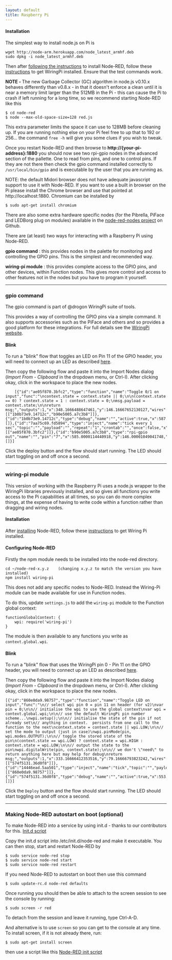 ```yaml
---
layout: default
title: Raspberry Pi
---
```


#### Installation

The simplest way to install node.js on Pi is

    wget http://node-arm.herokuapp.com/node_latest_armhf.deb
    sudo dpkg -i node_latest_armhf.deb

Then after [following the instructions](../getting-started/installation.html) to install Node-RED, follow these 
[instructions](http://wiringpi.com/download-and-install/) to get WiringPi installed.
Ensure that the test commands work.

<b>NOTE - </b>
The new Garbage Collector (GC) algorithm in node.js v0.10.x behaves differently than v0.8.x - in that it doesn't enforce a clean until it is near a memory limit larger than the 512MB in the Pi - this can cause the Pi to crash if left running for a long time, so we recommend starting Node-RED like this

    $ cd node-red
    $ node --max-old-space-size=128 red.js
    
This extra parameter limits the space it can use to 128MB before cleaning up. If you are running nothing else on your Pi feel free to up that to 192 or 256...  the command `free -h` will give you some clues if you wish to tweak.

Once you restart Node-RED and then browse to <b>http://{your-pi-address}:1880</b> you should now see two rpi-gpio nodes in the advanced section of the pallette.
One to read from pins, and one to control pins. If they are not there then check the gpio command installed
correctly to `/usr/local/bin/gpio` and is executable by the user that you are running as.

NOTE: the default Midori browser does not have adequate javascript support to use it with Node-RED. If you want to use a built in browser on the Pi please install the Chrome browser and use that pointed at http://localhost:1880. Chromium can be installed by

    $ sudo apt-get install chromium

There are also some extra hardware specific nodes (for the Pibrella, PiFace and LEDBorg plug on modules) available in the [node-red-nodes project](https://github.com/node-red/node-red-nodes/tree/master/hardware/Pi) on Github. 

There are (at least) two ways for interacting with a Raspberry Pi using Node-RED.

**gpio command**
: this provides nodes in the palette for monitoring and controlling the GPIO
  pins. This is the simplest and recommended way.

**wiring-pi module**
: this provides complete access to the GPIO pins, and other devices, within
  Function nodes. This gives more control and access to other features not in the nodes
  but you have to program it yourself.


***
  
### gpio command

The gpio command is part of @drogon WiringPi suite of tools.

This provides a way of controlling the GPIO pins via a simple command. It also supports
accessories such as the PiFace and others and so provides a good platform for these integrations.
For full details see the [WiringPi website](http://wiringpi.com/).

#### Blink

To run a "blink" flow that toggles an LED on Pin 11 of the GPIO header, you will
need to connect up an LED as described [here](https://projects.drogon.net/raspberry-pi/gpio-examples/tux-crossing/gpio-examples-1-a-single-led/).

Then copy the following flow and paste it into the Import Nodes dialog
(*Import From - Clipboard* in the dropdown menu, or Ctrl-I). After clicking
okay, click in the workspace to place the new nodes.


        [{"id":"ae05f870.3bfc2","type":"function","name":"Toggle 0/1 on input","func":"\ncontext.state = context.state || 0;\n\n(context.state == 0) ? context.state = 1 : context.state = 0;\nmsg.payload = context.state;\n\nreturn msg;","outputs":1,"x":348.1666488647461,"y":146.16667652130127,"wires":[["1b0b73e9.14712c","b90e5005.a7c3b8"]]},{"id":"1b0b73e9.14712c","type":"debug","name":"","active":true,"x":587.1666488647461,"y":206.1666774749756,"wires":[]},{"id":"7aa75c69.fd5894","type":"inject","name":"tick every 1 sec","topic":"","payload":"","repeat":"1","crontab":"","once":false,"x":147.1666488647461,"y":146.1666774749756,"wires":[["ae05f870.3bfc2"]]},{"id":"b90e5005.a7c3b8","type":"rpi-gpio out","name":"","pin":"7","x":585.0000114440918,"y":146.00001049041748,"wires":[]}]



Click the deploy button and the flow should start running. The LED should start
toggling on and off once a second.

***

### wiring-pi module

This version of working with the Raspberry Pi uses a node.js wrapper to the WiringPi libraries previously installed, and so
gives all functions you write access to the Pi capabilities at all times, so you can do more complex things, at the expense of having to write code within a function rather than dragging and wiring nodes.

#### Installation

After [installing](../getting-started/installation.html) Node-RED, follow these 
[instructions](http://wiringpi.com/download-and-install/) to get Wiring Pi 
installed.

#### Configuring Node-RED

Firstly the npm module needs to be installed into the node-red directory.

    cd ~/node-red-x.y.z    (changing x.y.z to match the version you have installed)
    npm install wiring-pi

This does not add any specific nodes to Node-RED. Instead the Wiring-Pi module can be made
available for use in Function nodes.

To do this, update `settings.js` to add the `wiring-pi` module to the Function
global context:

    functionGlobalContext: { 
        wpi: require('wiring-pi')
    }

The module is then available to any functions you write as `context.global.wpi`.

#### Blink

To run a "blink" flow that uses the WiringPi pin 0 - Pin 11 on the GPIO header,
you will need to connect up an LED as described [here](https://projects.drogon.net/raspberry-pi/gpio-examples/tux-crossing/gpio-examples-1-a-single-led/).

Then copy the following flow and paste it into the Import Nodes dialog
(*Import From - Clipboard* in the dropdown menu, or Ctrl-I). After clicking
okay, click in the workspace to place the new nodes.

    [{"id":"860e0da9.98757","type":"function","name":"Toggle LED on input","func":"\n// select wpi pin 0 = pin 11 on header (for v2)\nvar pin = 0;\n\n// initialise the wpi to use the global context\nvar wpi = context.global.wpi;\n\n// use the default WiringPi pin number scheme...\nwpi.setup();\n\n// initialise the state of the pin if not already set\n// anything in context.  persists from one call to the function to the next\ncontext.state = context.state || wpi.LOW;\n\n// set the mode to output (just in case)\nwpi.pinMode(pin, wpi.modes.OUTPUT);\n\n// toggle the stored state of the pin\n(context.state == wpi.LOW) ? context.state = wpi.HIGH : context.state = wpi.LOW;\n\n// output the state to the pin\nwpi.digitalWrite(pin, context.state);\n\n// we don't \"need\" to return anything here but may help for debug\nreturn msg;","outputs":1,"x":333.16666412353516,"y":79.16666793823242,"wires":[["574f5131.36d0f8"]]},{"id":"14446ead.5aa501","type":"inject","name":"tick","topic":"","payload":"","repeat":"1","once":false,"x":113.16666412353516,"y":59.16666793823242,"wires":[["860e0da9.98757"]]},{"id":"574f5131.36d0f8","type":"debug","name":"","active":true,"x":553.1666641235352,"y":99.16666793823242,"wires":[]}]


Click the `Deploy` button and the flow should start running. The LED should start
toggling on and off once a second.

***

### Making Node-RED autostart on boot (optional)

To make Node-RED into a service by using init.d - thanks to our contributors for this.
[Init.d script](https://gist.github.com/Belphemur/cf91100f81f2b37b3e94)

Copy the init.d script into /etc/init.d/node-red and make it executable. You can then stop, start and restart Node-RED by

    $ sudo service node-red stop
    $ sudo service node-red start
    $ sudo service node-red restart

If you need Node-RED to autostart on boot then use this command

    $ sudo update-rc.d node-red defaults
    
Once running you should then be able to attach to the screen session to see the console by running:

    $ sudo screen -r red
    
To detach from the session and leave it running, type Ctrl-A-D.


And alternative is to use `screen` so you can get to the
console at any time. To install screen, if it is not already there, run:

    $ sudo apt-get install screen

then use a script like this [Node-RED init script](https://gist.github.com/bigmonkeyboy/9962293)

